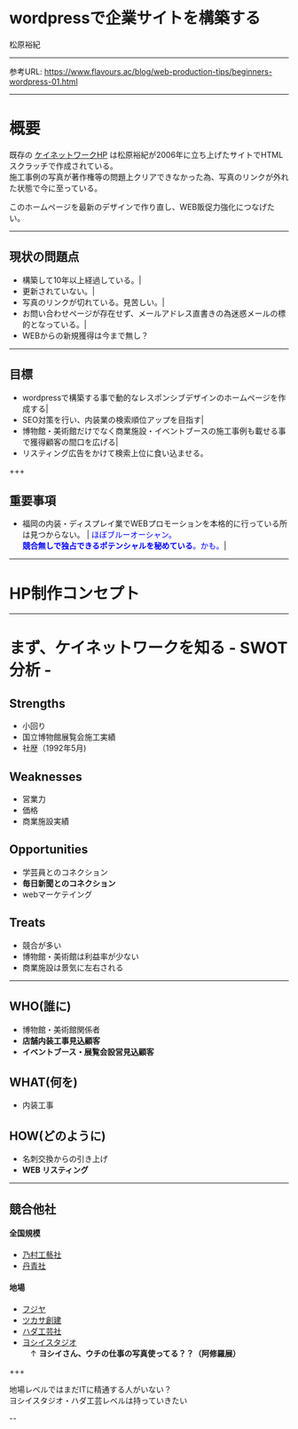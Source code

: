 # wordpressで企業サイトを構築する
松原裕紀

---


参考URL: https://www.flavours.ac/blog/web-production-tips/beginners-wordpress-01.html

---


# 概要

既存の [ケイネットワークHP](http://www.knet-sd.jp)  は松原裕紀が2006年に立ち上げたサイトでHTMLスクラッチで作成されている。  
施工事例の写真が著作権等の問題上クリアできなかった為、写真のリンクが外れた状態で今に至っている。  

このホームページを最新のデザインで作り直し、WEB販促力強化につなげたい。

---


## 現状の問題点

- 構築して10年以上経過している。|
- 更新されていない。|
- 写真のリンクが切れている。見苦しい。|
- お問い合わせページが存在せず、メールアドレス直書きの為迷惑メールの標的となっている。|
- WEBからの新規獲得は今まで無し？

---

## 目標

- wordpressで構築する事で動的なレスポンシブデザインのホームページを作成する|
- SEO対策を行い、内装業の検索順位アップを目指す|
- 博物館・美術館だけでなく商業施設・イベントブースの施工事例も載せる事で獲得顧客の間口を広げる|
- リスティング広告をかけて検索上位に食い込ませる。

+++

## 重要事項

- 福岡の内装・ディスプレイ業でWEBプロモーションを本格的に行っている所は見つからない。  |
<font color="blue">ほぼブルーオーシャン。  
**競合無しで独占できるポテンシャルを秘めている**。かも。</font>|

---


# HP制作コンセプト

---

# まず、ケイネットワークを知る - SWOT分析 -

## Strengths
- 小回り
- 国立博物館展覧会施工実績
- 社歴（1992年5月)

## Weaknesses
- 営業力
- 価格
- 商業施設実績

## Opportunities
- 学芸員とのコネクション
- **毎日新聞とのコネクション**
- webマーケテイング

## Treats
- 競合が多い
- 博物館・美術館は利益率が少ない
- 商業施設は景気に左右される


---

## WHO(誰に)
- 博物館・美術館関係者
- **店舗内装工事見込顧客**
- **イベントブース・展覧会設営見込顧客**

## WHAT(何を)
- 内装工事

## HOW(どのように)
- 名刺交換からの引き上げ
- **WEB リスティング**


---

## 競合他社

#### 全国規模
- [乃村工藝社](https://www.nomurakougei.co.jp/)
- [丹青社](https://www.tanseisha.co.jp)

#### 地場
- [フジヤ](http://www.fujiya-net.co.jp)
- [ツカサ創建](http://www.tsukasa-soken.co.jp)
- [ハダ工芸社](http://hadakogeisha.com/)
- [ヨシイスタジオ](http://www.yoshiistudio.com/)  
　↑ __ヨシイさん、ウチの仕事の写真使ってる？？（阿修羅展）__

+++

地場レベルではまだITに精通する人がいない？  
ヨシイスタジオ・ハダ工芸レベルは持っていきたい

--
